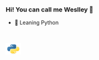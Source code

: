 ### Hi! You can call me Weslley 👋
- 🌱 Leaning Python

##

<div style="display: inline_block"><br>
	<img align="center" alt="Wes-Python" height="30" width="40" src="https://raw.githubusercontent.com/devicons/devicon/master/icons/python/python-original.svg">
</div>
          
